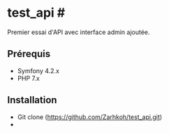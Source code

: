 # test_api #

Premier essai d'API avec interface admin ajoutée.


## Prérequis ##
- Symfony 4.2.x
- PHP 7.x

## Installation ##

- Git clone (https://github.com/Zarhkoh/test_api.git)
- 